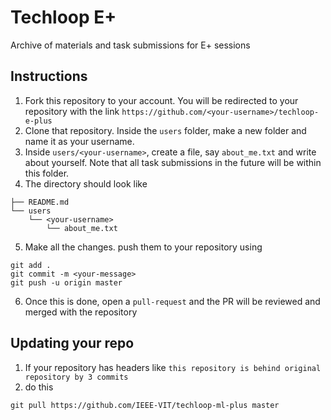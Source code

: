 # Techloop E+
Archive of materials and task submissions for E+ sessions

## Instructions

1. Fork this repository to your account. You will be redirected to your repository with the link `https://github.com/<your-username>/techloop-e-plus`
2. Clone that repository. Inside the `users` folder, make a new folder and name it as your username. 
3. Inside `users/<your-username>`, create a file, say `about_me.txt` and write about yourself. Note that all task submissions in the future will be within this folder.
4. The directory should look like 
```
├── README.md
└── users
    └── <your-username>
        └── about_me.txt

```
5. Make all the changes. push them to your repository using 
```
git add .
git commit -m <your-message>
git push -u origin master
```
6. Once this is done, open a `pull-request` and the PR will be reviewed and merged with the repository

## Updating your repo

1. If your repository has headers like `this repository is behind original repository by 3 commits`
2. do this
```
git pull https://github.com/IEEE-VIT/techloop-ml-plus master
```
